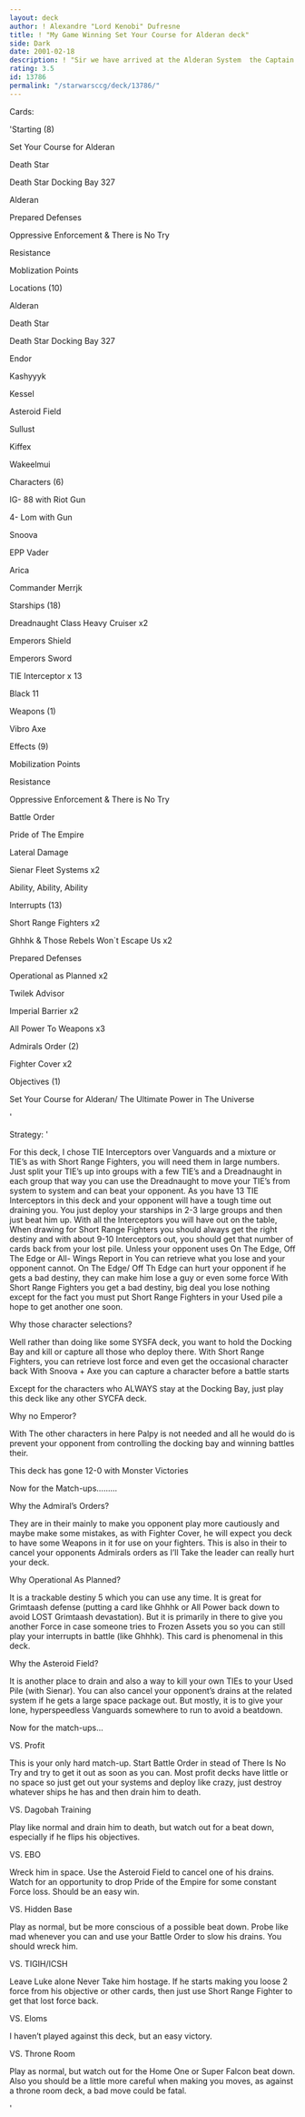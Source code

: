 ```yaml
---
layout: deck
author: ! Alexandre "Lord Kenobi" Dufresne
title: ! "My Game Winning Set Your Course for Alderan deck"
side: Dark
date: 2001-02-18
description: ! "Sir we have arrived at the Alderan System  the Captain looks out the window You idiot thats the Endor System"
rating: 3.5
id: 13786
permalink: "/starwarsccg/deck/13786/"
---
```

Cards: 

'Starting (8)


Set Your Course for Alderan 

Death Star 

Death Star Docking Bay 327 

Alderan 

Prepared Defenses 

Oppressive Enforcement & There is No Try 

Resistance 

Moblization Points 


Locations (10)


Alderan 

Death Star

Death Star Docking Bay 327 

Endor 

Kashyyyk

Kessel

Asteroid Field 

Sullust  

Kiffex  

Wakeelmui 


Characters (6)


IG- 88 with Riot Gun 

4- Lom with Gun 

Snoova 

EPP Vader 

Arica 

Commander Merrjk 


Starships (18)


Dreadnaught Class Heavy Cruiser x2 

Emperors Shield 

Emperors Sword 

TIE Interceptor x 13  

Black 11


Weapons (1)


Vibro Axe


Effects (9)


Mobilization Points 

Resistance 

Oppressive Enforcement & There is No Try 

Battle Order 

Pride of The Empire 

Lateral Damage 

Sienar Fleet Systems x2 

Ability, Ability, Ability 


Interrupts (13)


Short Range Fighters x2 

Ghhhk & Those Rebels Won`t Escape Us x2 

Prepared Defenses 

Operational as Planned x2

Twilek Advisor 

Imperial Barrier x2

All Power To Weapons x3  


Admirals Order (2)


Fighter Cover x2  


Objectives (1)


Set Your Course for Alderan/ The Ultimate Power in The Universe  

'

Strategy: '

For this deck, I chose TIE Interceptors over Vanguards and a mixture or TIE&#8217;s as with Short Range Fighters, you will need them in large numbers. Just split your TIE&#8217;s up into groups with a few TIE&#8217;s and a Dreadnaught in each group that way you can use the Dreadnaught to move your TIE&#8217;s from system to system and can beat your opponent. As you have 13 TIE Interceptors in this deck and your opponent will have a tough time out draining you. You just deploy your starships in 2-3 large groups and then just beat him up. With all the Interceptors you will have out on the table, When drawing for Short Range Fighters you should always get the right destiny and with about 9-10 Interceptors out, you should get that number of cards back from your lost pile. Unless your opponent uses On The Edge, Off The Edge or All- Wings Report in You can retrieve what you lose and your opponent cannot. On The Edge/ Off Th Edge can hurt your opponent if he gets a bad destiny, they can make him lose a guy or even some force With Short Range Fighters you get a bad destiny, big deal you lose nothing except for the fact you must put Short Range Fighters in your Used pile a hope to get another one soon. 


Why those character selections?  


Well rather than doing like some SYSFA deck, you want to hold the Docking Bay and kill or capture all those who deploy there. With Short Range Fighters, you can retrieve lost force and even get the occasional character back With Snoova + Axe you can capture a character before a battle starts   


Except for the characters who ALWAYS stay at the Docking Bay, just play this deck like any other SYCFA deck.


Why no Emperor?


With The other characters in here Palpy is not needed and all he would do is prevent your opponent from controlling the docking bay and winning battles their.  


This deck has gone 12-0 with Monster Victories 


Now for the Match-ups&#8230;&#8230;&#8230;


Why the Admiral’s Orders?


They are in their mainly to make you opponent play more cautiously and maybe make some mistakes, as with Fighter Cover, he will expect you deck to have some Weapons in it for use on your fighters. This is also in their to cancel your opponents Admirals orders as I&#8217;ll Take the leader can really hurt your deck.  


Why Operational As Planned?


It is a trackable destiny 5 which you can use any time. It is great for Grimtaash defense (putting a card like Ghhhk or All Power back down to avoid LOST Grimtaash devastation). But it is primarily in there to give you another Force in case someone tries to Frozen Assets you so you can still play your interrupts in battle (like Ghhhk). This card is phenomenal in this deck.


Why the Asteroid Field?


It is another place to drain and also a way to kill your own TIEs to your Used Pile (with Sienar). You can also cancel your opponent’s drains at the related system if he gets a large space package out. But mostly, it is to give your lone, hyperspeedless Vanguards somewhere to run to avoid a beatdown.


Now for the match-ups...


VS. Profit


This is your only hard match-up. Start Battle Order in stead of There Is No Try and try to get it out as soon as you can. Most profit decks have little or no space so just get out your systems and deploy like crazy, just destroy whatever ships he has and then drain him to death.  


VS. Dagobah Training


Play like normal and drain him to death, but watch out for a beat down, especially if he flips his objectives.  


VS. EBO


Wreck him in space. Use the Asteroid Field to cancel one of his drains. Watch for an opportunity to drop Pride of the Empire for some constant Force loss. Should be an easy win.


VS. Hidden Base


Play as normal, but be more conscious of a possible beat down. Probe like mad whenever you can and use your Battle Order to slow his drains. You should wreck him.


VS. TIGIH/ICSH


Leave Luke alone Never Take him hostage. If he starts making you loose 2 force from his objective or other cards, then just use Short Range Fighter to get that lost force back. 


VS. Eloms


I haven&#8217;t played against this deck, but an easy victory. 


VS. Throne Room


Play as normal, but watch out for the Home One or Super Falcon beat down. Also you should be a little more careful when making you moves, as against a throne room deck, a bad move could be fatal.  


'

